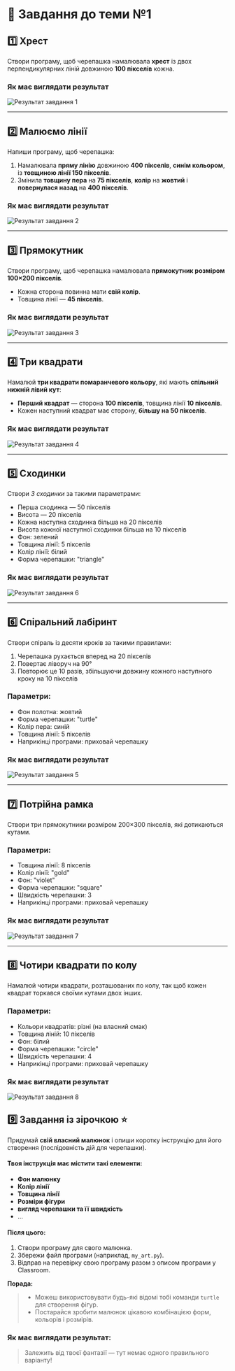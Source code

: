 # 🐢 Завдання до теми №1

## 1️⃣ Хрест  
Створи програму, щоб черепашка намалювала **хрест** із двох перпендикулярних ліній довжиною **100 пікселів** кожна.

### Як має виглядати результат 

![Результат завдання 1](image_task_1-2/task_1-2_1.png)

---

## 2️⃣ Малюємо лінії  
Напиши програму, щоб черепашка:

1. Намалювала **пряму лінію** довжиною **400 пікселів**, **синім кольором**, із **товщиною лінії 150 пікселів**.  
2. Змінила **товщину пера** на **75 пікселів**, **колір** на **жовтий** і **повернулася назад** на **400 пікселів**.

### Як має виглядати результат 

![Результат завдання 2](image_task_1-2/task_1-2_2.png)

---

## 3️⃣ Прямокутник  
Створи програму, щоб черепашка намалювала **прямокутник розміром 100×200 пікселів**.  
- Кожна сторона повинна мати **свій колір**.  
- Товщина лінії — **45 пікселів**.

### Як має виглядати результат  

![Результат завдання 3](image_task_1-2/task_1-2_3.png)

---

## 4️⃣ Три квадрати  
Намалюй **три квадрати помаранчевого кольору**, які мають **спільний нижній лівий кут**:  
- **Перший квадрат** — сторона **100 пікселів**, товщина лінії **10 пікселів**.  
- Кожен наступний квадрат має сторону, **більшу на 50 пікселів**.

### Як має виглядати результат 

![Результат завдання 4](image_task_1-2/task_1-2_4.png)

---

## 5️⃣ Сходинки

Створи *3 сходинки* за такими параметрами:

- Перша сходинка — 50 пікселів
- Висота — 20 пікселів
- Кожна наступна сходинка більша на 20 пікселів
- Висота кожної наступної сходинки більша на 10 пікселів
- Фон: зелений
- Товщина лінії: 5 пікселів
- Колір лінії: білий
- Форма черепашки: "triangle"

### Як має виглядати результат 

![Результат завдання 6](image_task_1-2/task_1-2_5.png)

---

## 6️⃣ Спіральний лабіринт
Створи спіраль із десяти кроків за такими правилами:

1. Черепашка рухається вперед на 20 пікселів
2. Повертає ліворуч на 90°
3. Повторює це 10 разів, збільшуючи довжину кожного наступного кроку на 10 пікселів

### Параметри:
- Фон полотна: жовтий
- Форма черепашки: "turtle"
- Колір пера: синій
- Товщина лінії: 5 пікселів
- Наприкінці програми: приховай черепашку

### Як має виглядати результат

![Результат завдання 5](image_task_1-2/task_1-2_6.png)

---

## 7️⃣ Потрійна рамка
Створи три прямокутники розміром 200×300 пікселів, які дотикаються кутами.

### Параметри:
- Товщина лінії: 8 пікселів
- Колір лінії: "gold"
- Фон: "violet"
- Форма черепашки: "square"
- Швидкість черепашки: 3
- Наприкінці програми: приховай черепашку

### Як має виглядати результат 

![Результат завдання 7](image_task_1-2/task_1-2_7.png)

---

## 8️⃣ Чотири квадрати по колу  
Намалюй чотири квадрати, розташованих по колу, так щоб кожен квадрат торкався своїми кутами двох інших.

### Параметри:
- Кольори квадратів: різні (на власний смак)
- Товщина ліній: 10 пікселів
- Фон: білий
- Форма черепашки: "circle"
- Швидкість черепашки: 4
- Наприкінці програми: приховай черепашку

### Як має виглядати результат 

![Результат завдання 8](image_task_1-2/task_1-2_8.png)


## 9️⃣ Завдання із зірочкою ⭐

Придумай **свій власний малюнок** і опиши коротку інструкцію для його створення (послідовність дій для черепашки).  

#### **Твоя інструкція має містити такі елементи:**  
- **Фон малюнку**  
- **Колір лінії**  
- **Товщина лінії**  
- **Розміри фігури**  
- **вигляд черепашки та її швидкість**
- ...

#### **Після цього:**  
1. Створи програму для свого малюнка.  
2. Збережи файл програми (наприклад, `my_art.py`).  
3. Відправ на перевірку свою програму разом з описом програми у Classroom.  

**Порада:**  
>- Можеш використовувати будь-які відомі тобі команди `turtle` для створення фігур.  
>- Постарайся зробити малюнок цікавою комбінацією форм, кольорів і розмірів.  

### Як має виглядати результат:  
> Залежить від твоєї фантазії — тут немає одного правильного варіанту!